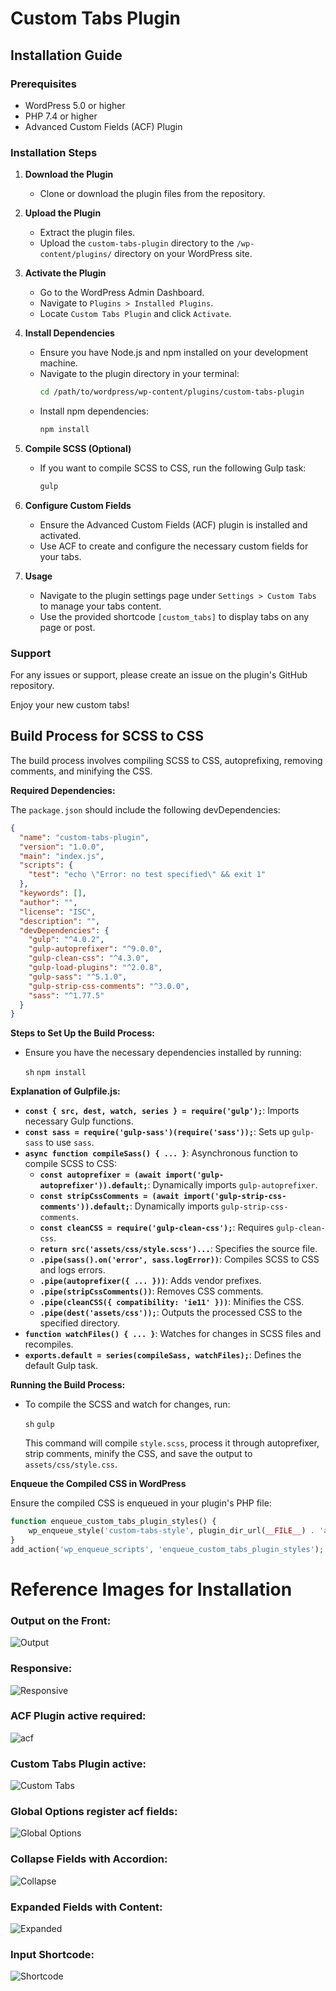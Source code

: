 # Custom Tabs Plugin

## Installation Guide

### Prerequisites
- WordPress 5.0 or higher
- PHP 7.4 or higher
- Advanced Custom Fields (ACF) Plugin

### Installation Steps

1. **Download the Plugin**
    - Clone or download the plugin files from the repository.

2. **Upload the Plugin**
    - Extract the plugin files.
    - Upload the `custom-tabs-plugin` directory to the `/wp-content/plugins/` directory on your WordPress site.

3. **Activate the Plugin**
    - Go to the WordPress Admin Dashboard.
    - Navigate to `Plugins > Installed Plugins`.
    - Locate `Custom Tabs Plugin` and click `Activate`.

4. **Install Dependencies**
    - Ensure you have Node.js and npm installed on your development machine.
    - Navigate to the plugin directory in your terminal:
      ```sh
      cd /path/to/wordpress/wp-content/plugins/custom-tabs-plugin
      ```
    - Install npm dependencies:
      ```sh
      npm install
      ```

5. **Compile SCSS (Optional)**
    - If you want to compile SCSS to CSS, run the following Gulp task:
      ```sh
      gulp
      ```

6. **Configure Custom Fields**
    - Ensure the Advanced Custom Fields (ACF) plugin is installed and activated.
    - Use ACF to create and configure the necessary custom fields for your tabs.

7. **Usage**
    - Navigate to the plugin settings page under `Settings > Custom Tabs` to manage your tabs content.
    - Use the provided shortcode `[custom_tabs]` to display tabs on any page or post.

### Support
For any issues or support, please create an issue on the plugin's GitHub repository.

Enjoy your new custom tabs!


## Build Process for SCSS to CSS

The build process involves compiling SCSS to CSS, autoprefixing, removing comments, and minifying the CSS.

**Required Dependencies:**

The `package.json` should include the following devDependencies:

```json
{
  "name": "custom-tabs-plugin",
  "version": "1.0.0",
  "main": "index.js",
  "scripts": {
    "test": "echo \"Error: no test specified\" && exit 1"
  },
  "keywords": [],
  "author": "",
  "license": "ISC",
  "description": "",
  "devDependencies": {
    "gulp": "^4.0.2",
    "gulp-autoprefixer": "^9.0.0",
    "gulp-clean-css": "^4.3.0",
    "gulp-load-plugins": "^2.0.8",
    "gulp-sass": "^5.1.0",
    "gulp-strip-css-comments": "^3.0.0",
    "sass": "^1.77.5"
  }
}
```

**Steps to Set Up the Build Process:**

- Ensure you have the necessary dependencies installed by running:

  `sh`
  `npm install`

**Explanation of Gulpfile.js:**

- **`const { src, dest, watch, series } = require('gulp');`**: Imports necessary Gulp functions.
- **`const sass = require('gulp-sass')(require('sass'));`**: Sets up `gulp-sass` to use `sass`.
- **`async function compileSass() { ... }`**: Asynchronous function to compile SCSS to CSS:
  - **`const autoprefixer = (await import('gulp-autoprefixer')).default;`**: Dynamically imports `gulp-autoprefixer`.
  - **`const stripCssComments = (await import('gulp-strip-css-comments')).default;`**: Dynamically imports `gulp-strip-css-comments`.
  - **`const cleanCSS = require('gulp-clean-css');`**: Requires `gulp-clean-css`.
  - **`return src('assets/css/style.scss')...`**: Specifies the source file.
  - **`.pipe(sass().on('error', sass.logError))`**: Compiles SCSS to CSS and logs errors.
  - **`.pipe(autoprefixer({ ... }))`**: Adds vendor prefixes.
  - **`.pipe(stripCssComments())`**: Removes CSS comments.
  - **`.pipe(cleanCSS({ compatibility: 'ie11' }))`**: Minifies the CSS.
  - **`.pipe(dest('assets/css'));`**: Outputs the processed CSS to the specified directory.
- **`function watchFiles() { ... }`**: Watches for changes in SCSS files and recompiles.
- **`exports.default = series(compileSass, watchFiles);`**: Defines the default Gulp task.

**Running the Build Process:**

- To compile the SCSS and watch for changes, run:

  `sh`
  `gulp`

  This command will compile `style.scss`, process it through autoprefixer, strip comments, minify the CSS, and save the output to `assets/css/style.css`.

**Enqueue the Compiled CSS in WordPress**

Ensure the compiled CSS is enqueued in your plugin's PHP file:

```php
function enqueue_custom_tabs_plugin_styles() {
    wp_enqueue_style('custom-tabs-style', plugin_dir_url(__FILE__) . 'assets/css/style.css', array(), '1.0.0');
}
add_action('wp_enqueue_scripts', 'enqueue_custom_tabs_plugin_styles');
```


# Reference Images for Installation

### Output on the Front:

![Output]()


### Responsive:

![Responsive]()


### ACF Plugin active required:

![acf]()


### Custom Tabs Plugin active:

![Custom Tabs]()


### Global Options register acf fields:

![Global Options]()


### Collapse Fields with Accordion:

![Collapse]()


### Expanded Fields with Content:

![Expanded]()


### Input Shortcode:

![Shortcode]()